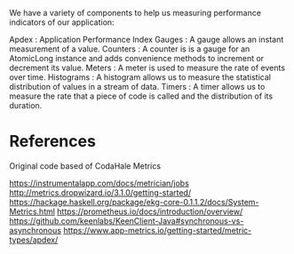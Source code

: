 
We have a variety of components to help us measuring performance indicators of our application:

Apdex        : Application Performance Index 
Gauges       : A gauge allows an instant measurement of a value.
Counters     : A counter is is a gauge for an AtomicLong instance and adds convenience methods to increment or decrement its value.
Meters       : A meter is used to measure the rate of events over time.
Histograms   : A histogram allows us to measure the statistical distribution of values in a stream of data.
Timers       : A timer allows us to measure the rate that a piece of code is called and the distribution of its duration.

# References 
Original code based of CodaHale Metrics

https://instrumentalapp.com/docs/metrician/jobs
http://metrics.dropwizard.io/3.1.0/getting-started/
https://hackage.haskell.org/package/ekg-core-0.1.1.2/docs/System-Metrics.html
https://prometheus.io/docs/introduction/overview/
https://github.com/keenlabs/KeenClient-Java#synchronous-vs-asynchronous
https://www.app-metrics.io/getting-started/metric-types/apdex/